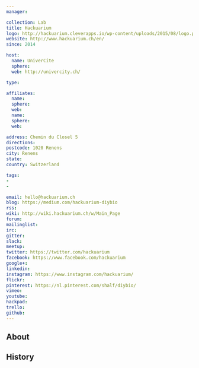 ```yaml
---
manager:

collection: Lab
title: Hackuarium
logo: http://hackuarium.cleverapps.io/wp-content/uploads/2015/08/logo.png
website: http://www.hackuarium.ch/en/
since: 2014

host:
  name: UniverCite
  sphere:
  web: http://univercity.ch/

type:

affiliates:
  name:
  sphere:
  web:
  name:
  sphere:
  web:

address: Chemin du Closel 5
directions:
postcode: 1020 Renens
city: Renens
state:
country: Switzerland

tags:
-
-

email: hello@hackuarium.ch
blog: https://medium.com/hackuarium-diybio
rss:
wiki: http://wiki.hackuarium.ch/w/Main_Page
forum:
mailinglist:
irc:
gitter:
slack:
meetup:
twitter: https://twitter.com/hackuarium
facebook: https://www.facebook.com/hackuarium
google+:
linkedin:
instagram: https://www.instagram.com/hackuarium/
flickr:
pinterest: https://nl.pinterest.com/shalf/diybio/
vimeo:
youtube:
hackpad:
trello:
github:
---
```


## About

## History
